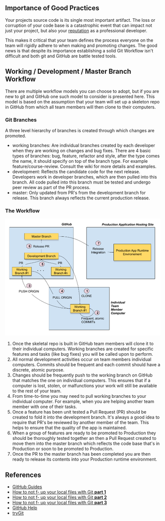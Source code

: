 ## Importance of Good Practices

Your projects source code is its single most important artifact. The loss or corruption of your code base is a catastrophic event that can impact not just your project, but also your [reputation](https://about.gitlab.com/2017/02/01/gitlab-dot-com-database-incident/) as a professional developer. 

This makes it critical that your team defines the process everyone on the team will rigidly adhere to when making and promoting changes. The good news is that despite its importance establishing a solid Git Workflow isn't difficult and both git and GitHub are battle tested tools.

## Working / Development / Master Branch Workflow

There are multiple workflow models you can choose to adopt, but if you are new to git and GitHub one such model to consider is presented here. This model is based on the assumption that your team will set up a skeleton repo in GitHub from which all team members will then clone to their computers.

### Git Branches

A three level hierarchy of branches is created through which changes are promoted.

- working branches: Are individual branches created by each developer when
they are working on changes and bug fixes. There are 4 basic types of branches: 
bug, feature, refactor and style, after the type comes the name, it should 
specify on top of the branch type. For example feature/course-review. Consult
the wiki for more details and examples. 
- development: Reflects the candidate code for the next release. Developers
work in developer branches, which are then pulled into this branch. All code
pulled into this branch must be tested and undergo peer review as part of the
PR process.
- master: Only updated from PR's from the development branch for release. This
branch always reflects the current production release.

### The Workflow

![Git Workflow](https://github.com/Chingu-cohorts/voyage-wiki/blob/development/images/Git%20Workflow.png)

1. Once the skeletal repo is built in GitHub team members will clone it to their individual computers. Working branches are created for specific features and tasks (like bug fixes) you will be called upon to perform.
2. All normal development activities occur on team members individual computers. Commits should be frequent and each commit should have a discrete, atomic purpose.
3. Changes should be frequently push to the working branch on GitHub that matches the one on individual computers. This ensures that if a computer is lost, stolen, or malfunctions your work will still be available to the rest of your team.
4. From time-to-time you may need to pull working branches to your individual computer. For example, when you are helping another team member with one of their tasks.
5. Once a feature has been unit tested a Pull Request (PR) should be created to fold it into the development branch. It's always a good idea to require that PR's be reviewed by another member of the team. This helps to ensure that the quality of the app is maintained.
6. When a group of features are ready to be promoted to Production they should be thoroughly tested together an then a Pull Request created to move them into the master branch which reflects the code base that's in Production or soon to be promoted to Production. 
7. Once the PR to the master branch has been completed you are then ready to release its contents into your Production runtime environment.

## References

- [GitHub Guides](https://guides.github.com/)
- [How to not f- up your local files with Git **part 1** ](https://medium.com/@francesco.agnoletto/how-to-not-f-up-your-local-files-with-git-part-1-e0756c88fd3c)
- [How to not f- up your local files with Git **part 2** ](https://medium.com/@francesco.agnoletto/how-to-not-f-up-your-local-files-with-git-part-2-fc4e243be02a)
- [How to not f- up your local files with Git **part 3** ](https://medium.com/chingu/how-to-not-f-up-your-local-files-with-git-part-3-bf03b27b6e64)
- [GitHub Help](https://help.github.com/)
- [tryGit](https://try.github.io/levels/1/challenges/1)
